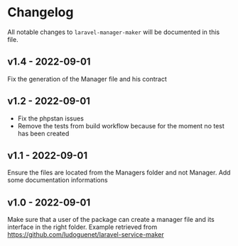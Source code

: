# Changelog

All notable changes to `laravel-manager-maker` will be documented in this file.

## v1.4 - 2022-09-01

Fix the generation of the Manager file and his contract

## v1.2 - 2022-09-01

- Fix the phpstan issues
- Remove the tests from build workflow because for the moment no test has been created

## v1.1 - 2022-09-01

Ensure the files are located from the Managers folder and not Manager.
Add some documentation informations

## v1.0 - 2022-09-01

Make sure that a user of the package can create a manager file and its interface in the right folder.
Example retrieved from https://github.com/ludoguenet/laravel-service-maker
